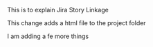 This is to explain Jira Story Linkage

This change adds a html file to the project folder

I am adding a fe more things
